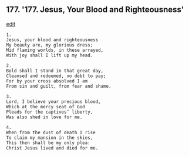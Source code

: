 
## 177.  '177. Jesus, Your Blood and Righteousness'
[edit](https://docs.google.com/document/d/1tcdTjz3w4ucgxWgE6Ov2BZc2DX04KBqw/edit?mode=html)






    1.
    Jesus, your blood and righteousness
    My beauty are, my glorious dress;
    Mid flaming worlds, in these arrayed,
    With joy shall I lift up my head.

    2.
    Bold shall I stand in that great day,
    Cleansed and redeemed, no debt to pay;
    For by your cross absolved I am
    From sin and guilt, from fear and shame.

    3.
    Lord, I believe your precious blood,
    Which at the mercy seat of God
    Pleads for the captives’ liberty,
    Was also shed in love for me.

    4.
    When from the dust of death I rise
    To claim my mansion in the skies,
    This then shall be my only plea:
    Christ Jesus lived and died for me.

